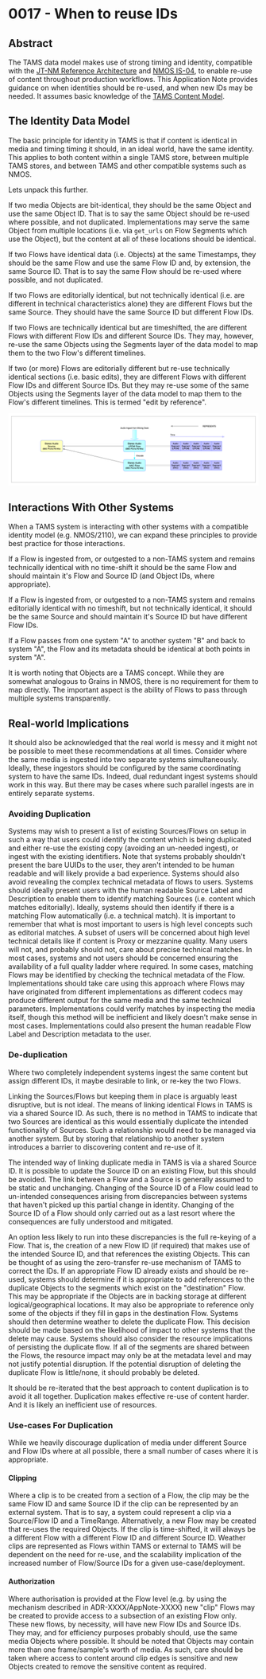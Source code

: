 # 0017 - When to reuse IDs

## Abstract

The TAMS data model makes use of strong timing and identity, compatible with the [JT-NM Reference Architecture](https://www.jt-nm.org/reference-architecture) and [NMOS IS-04](https://specs.amwa.tv/is-04/releases/v1.3.3/docs/Data_Model_-_Identifier_Mapping.html), to enable re-use of content throughout production workflows.
This Application Note provides guidance on when identities should be re-used, and when new IDs may be needed.
It assumes basic knowledge of the [TAMS Content Model](https://github.com/bbc/tams/blob/main/docs/appnotes/0001-multi-mono-essence-flows-sources.md).

## The Identity Data Model

The basic principle for identity in TAMS is that if content is identical in media and timing timing it should, in an ideal world, have the same identity.
This applies to both content within a single TAMS store, between multiple TAMS stores, and between TAMS and other compatible systems such as NMOS.

Lets unpack this further.

If two media Objects are bit-identical, they should be the same Object and use the same Object ID.
That is to say the same Object should be re-used where possible, and not duplicated.
Implementations may serve the same Object from multiple locations (i.e. via `get_urls` on Flow Segments which use the Object), but the content at all of these locations should be identical.

If two Flows have identical data (i.e. Objects) at the same Timestamps, they should be the same Flow and use the same Flow ID and, by extension, the same Source ID.
That is to say the same Flow should be re-used where possible, and not duplicated.

If two Flows are editorially identical, but not technically identical (i.e. are different in technical characteristics alone) they are different Flows but the same Source.
They should have the same Source ID but different Flow IDs.

If two Flows are technically identical but are timeshifted, the are different Flows with different Flow IDs and different Source IDs.
They may, however, re-use the same Objects using the Segments layer of the data model to map them to the two Flow's different timelines.

If two (or more) Flows are editorially different but re-use technically identical sections (i.e. basic edits), they are different Flows with different Flow IDs and different Source IDs.
But they may re-use some of the same Objects using the Segments layer of the data model to map them to the Flow's different timelines.
This is termed "edit by reference".

![Graphic showing an audio Source with two Flows which provide different technical representations of the Source. Each Flow has multiple Segments (i.e. independently decodable sections of media) placed against a Timeline.](./images/0001-multi-mono-essence-flows-sources-fig2.png)

## Interactions With Other Systems

When a TAMS system is interacting with other systems with a compatible identity model (e.g. NMOS/2110), we can expand these principles to provide best practice for those interactions.

If a Flow is ingested from, or outgested to a non-TAMS system and remains technically identical with no time-shift it should be the same Flow and should maintain it's Flow and Source ID (and Object IDs, where appropriate).

If a Flow is ingested from, or outgested to a non-TAMS system and remains editorially identical with no timeshift, but not technically identical, it should be the same Source and should maintain it's Source ID but have different Flow IDs.

If a Flow passes from one system "A" to another system "B" and back to system "A", the Flow and its metadata should be identical at both points in system "A".

It is worth noting that Objects are a TAMS concept.
While they are somewhat analogous to Grains in NMOS, there is no requirement for them to map directly.
The important aspect is the ability of Flows to pass through multiple systems transparently.

## Real-world Implications

It should also be acknowledged that the real world is messy and it might not be possible to meet these recommendations at all times.
Consider where the same media is ingested into two separate systems simultaneously.
Ideally, these ingestors should be configured by the same coordinating system to have the same IDs.
Indeed, dual redundant ingest systems should work in this way.
But there may be cases where such parallel ingests are in entirely separate systems.

### Avoiding Duplication

Systems may wish to present a list of existing Sources/Flows on setup in such a way that users could identify the content which is being duplicated and either re-use the existing copy (avoiding an un-needed ingest), or ingest with the existing identifiers.
Note that systems probably shouldn't present the bare UUIDs to the user, they aren't intended to be human readable and will likely provide a bad experience.
Systems should also avoid revealing the complex technical metadata of flows to users.
Systems should ideally present users with the human readable Source Label and Description to enable them to identify matching Sources (i.e. content which matches editorially).
Ideally, systems should then identify if there is a matching Flow automatically (i.e. a technical match).
It is important to remember that what is most important to users is high level concepts such as editorial matches.
A subset of users will be concerned about high level technical details like if content is Proxy or mezzanine quality.
Many users will not, and probably should not, care about precise technical matches.
In most cases, systems and not users should be concerned ensuring the availability of a full quality ladder where required.
In some cases, matching Flows may be identified by checking the technical metadata of the Flow.
Implementations should take care using this approach where Flows may have originated from different implementations as different codecs may produce different output for the same media and the same technical parameters.
Implementations could verify matches by inspecting the media itself, though this method will be inefficient and likely doesn't make sense in most cases.
Implementations could also present the human readable Flow Label and Description metadata to the user.

### De-duplication

Where two completely independent systems ingest the same content but assign different IDs, it maybe desirable to link, or re-key the two Flows.

Linking the Sources/Flows but keeping them in place is arguably least disruptive, but is not ideal.
The means of linking identical Flows in TAMS is via a shared Source ID.
As such, there is no method in TAMS to indicate that two Sources are identical as this would essentially duplicate the intended functionality of Sources.
Such a relationship would need to be managed via another system.
But by storing that relationship to another system introduces a barrier to discovering content and re-use of it.

The intended way of linking duplicate media in TAMS is via a shared Source ID.
It is possible to update the Source ID on an existing Flow, but this should be avoided.
The link between a Flow and a Source is generally assumed to be static and unchanging.
Changing of the Source ID of a Flow could lead to un-intended consequences arising from discrepancies between systems that haven't picked up this partial change in identity.
Changing of the Source ID of a Flow should only carried out as a last resort where the consequences are fully understood and mitigated.

An option less likely to run into these discrepancies is the full re-keying of a Flow.
That is, the creation of a new Flow ID (if required) that makes use of the intended Source ID, and that references the existing Objects.
This can be thought of as using the zero-transfer re-use mechanism of TAMS to correct the IDs.
If an appropriate Flow ID already exists and should be re-used, systems should determine if it is appropriate to add references to the duplicate Objects to the segments which exist on the "destination" Flow.
This may be appropriate if the Objects are in backing storage at different logical/geographical locations.
It may also be appropriate to reference only some of the objects if they fill in gaps in the destination Flow.
Systems should then determine weather to delete the duplicate Flow.
This decision should be made based on the likelihood of impact to other systems that the delete may cause.
Systems should also consider the resource implications of persisting the duplicate flow.
If all of the segments are shared between the Flows, the resource impact may only be at the metadata level and may not justify potential disruption.
If the potential disruption of deleting the duplicate Flow is little/none, it should probably be deleted.

It should be re-iterated that the best approach to content duplication is to avoid it all together.
Duplication makes effective re-use of content harder.
And it is likely an inefficient use of resources.

### Use-cases For Duplication

While we heavily discourage duplication of media under different Source and Flow IDs where at all possible, there a small number of cases where it is appropriate.

#### Clipping

Where a clip is to be created from a section of a Flow, the clip may be the same Flow ID and same Source ID if the clip can be represented by an external system.
That is to say, a system could represent a clip via a Source/Flow ID and a TimeRange.
Alternatively, a new Flow may be created that re-uses the required Objects.
If the clip is time-shifted, it will always be a different Flow with a different Flow ID and different Source ID.
Weather clips are represented as Flows within TAMS or external to TAMS will be dependent on the need for re-use, and the scalability implication of the increased number of Flow/Source IDs for a given use-case/deployment.

#### Authorization

Where authorisation is provided at the Flow level (e.g. by using the mechanism described in ADR-XXXX/AppNote-XXXX) new "clip" Flows may be created to provide access to a subsection of an existing Flow only.
These new flows, by necessity, will have new Flow IDs and Source IDs.
They may, and for efficiency purposes probably should, use the same media Objects where possible.
It should be noted that Objects may contain more than one frame/sample's worth of media.
As such, care should be taken where access to content around clip edges is sensitive and new Objects created to remove the sensitive content as required.
